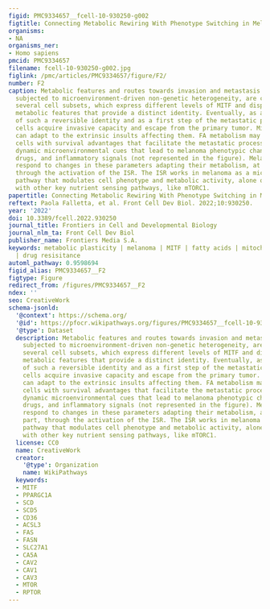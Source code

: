 ```yaml
---
figid: PMC9334657__fcell-10-930250-g002
figtitle: Connecting Metabolic Rewiring With Phenotype Switching in Melanoma
organisms:
- NA
organisms_ner:
- Homo sapiens
pmcid: PMC9334657
filename: fcell-10-930250-g002.jpg
figlink: /pmc/articles/PMC9334657/figure/F2/
number: F2
caption: Metabolic features and routes towards invasion and metastasis. Melanomas,
  subjected to microenvironment-driven non-genetic heterogeneity, are composed of
  several cell subsets, which express different levels of MITF and display specific
  metabolic features that provide a distinct identity. Eventually, as a consequence
  of such a reversible identity and as a first step of the metastatic process, some
  cells acquire invasive capacity and escape from the primary tumor. Migrating cells
  can adapt to the extrinsic insults affecting them. FA metabolism may provide melanoma
  cells with survival advantages that facilitate the metastatic process. The main
  dynamic microenvironmental cues that lead to melanoma phenotypic changes are nutrients,
  drugs, and inflammatory signals (not represented in the figure). Melanoma cells
  respond to changes in these parameters adapting their metabolism, at least in part,
  through the activation of the ISR. The ISR works in melanoma as a microenvironment-sensing
  pathway that modulates cell phenotype and metabolic activity, alone or in coordination
  with other key nutrient sensing pathways, like mTORC1.
papertitle: Connecting Metabolic Rewiring With Phenotype Switching in Melanoma.
reftext: Paola Falletta, et al. Front Cell Dev Biol. 2022;10:930250.
year: '2022'
doi: 10.3389/fcell.2022.930250
journal_title: Frontiers in Cell and Developmental Biology
journal_nlm_ta: Front Cell Dev Biol
publisher_name: Frontiers Media S.A.
keywords: metabolic plasticity | melanoma | MITF | fatty acids | mitochondria | heterogeneity
  | drug resisitance
automl_pathway: 0.9598694
figid_alias: PMC9334657__F2
figtype: Figure
redirect_from: /figures/PMC9334657__F2
ndex: ''
seo: CreativeWork
schema-jsonld:
  '@context': https://schema.org/
  '@id': https://pfocr.wikipathways.org/figures/PMC9334657__fcell-10-930250-g002.html
  '@type': Dataset
  description: Metabolic features and routes towards invasion and metastasis. Melanomas,
    subjected to microenvironment-driven non-genetic heterogeneity, are composed of
    several cell subsets, which express different levels of MITF and display specific
    metabolic features that provide a distinct identity. Eventually, as a consequence
    of such a reversible identity and as a first step of the metastatic process, some
    cells acquire invasive capacity and escape from the primary tumor. Migrating cells
    can adapt to the extrinsic insults affecting them. FA metabolism may provide melanoma
    cells with survival advantages that facilitate the metastatic process. The main
    dynamic microenvironmental cues that lead to melanoma phenotypic changes are nutrients,
    drugs, and inflammatory signals (not represented in the figure). Melanoma cells
    respond to changes in these parameters adapting their metabolism, at least in
    part, through the activation of the ISR. The ISR works in melanoma as a microenvironment-sensing
    pathway that modulates cell phenotype and metabolic activity, alone or in coordination
    with other key nutrient sensing pathways, like mTORC1.
  license: CC0
  name: CreativeWork
  creator:
    '@type': Organization
    name: WikiPathways
  keywords:
  - MITF
  - PPARGC1A
  - SCD
  - SCD5
  - CD36
  - ACSL3
  - FAS
  - FASN
  - SLC27A1
  - CA5A
  - CAV2
  - CAV1
  - CAV3
  - MTOR
  - RPTOR
---
```

